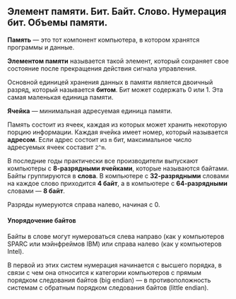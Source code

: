 ## Элемент памяти. Бит. Байт. Слово. Нумерация бит. Объемы памяти.

**Память** — это тот компонент компьютера, в котором хранятся программы и данные.

**Элементом памяти** называется такой элемент, который сохраняет свое состояние после прекращения действия сигнала управления.

Основной единицей хранения данных в памяти является двоичный разряд, который называется **битом**. Бит может содержать 0 или 1. Эта самая маленькая единица памяти.

**Ячейка** — минимальная адресуемая единица памяти.

Память состоит из ячеек, каждая из которых может хранить некоторую порцию
информации. Каждая ячейка имеет номер, который называется **адресом**. Если адрес состоит из `m` бит, максимальное число адресуемых ячеек составит `2^m`.

В последние годы практически все производители выпускают компьютеры с **8-разрядными ячейками**, которые называются байтами.  Байты группируются в **слова**. В компьютере с **32-разрядными** словами на каждое слово приходится **4 байт**, а в компьютере с **64-разрядными** словами — **8 байт**.

Разряды нумеруются справа налево, начиная с 0.

#### Упорядочение байтов

Байты в слове могут нумероваться слева направо (как у компьютеров SPARC или мэйнфреймов IBM) или справа налево (как у компьютеров Intel).

В первой из этих систем нумерация начинается с высшего порядка, в связи с чем она относится к категории компьютеров с прямым порядком следования байтов (big endian) — в противоположность системам с обратным порядком следования байтов (little endian).